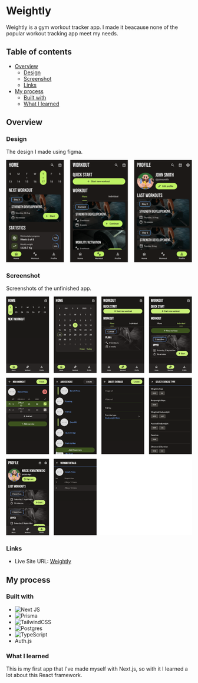 # Weightly

Weightly is a gym workout tracker app. I made it beacause none of the popular workout tracking app meet my needs.

## Table of contents

- [Overview](#overview)
  - [Design](#design)
  - [Screenshot](#screenshot)
  - [Links](#links)
- [My process](#my-process)
  - [Built with](#built-with)
  - [What I learned](#what-i-learned)

## Overview

### Design

The design I made using figma.

![](./design.png)

### Screenshot

Screenshots of the unfinished app.

![](./screenshots.png)

### Links

- Live Site URL: [Weightly](https://weightly.vercel.app/home)

## My process

### Built with

- ![Next JS](https://img.shields.io/badge/Next-black?style=for-the-badge&logo=next.js&logoColor=white)
- ![Prisma](https://img.shields.io/badge/Prisma-3982CE?style=for-the-badge&logo=Prisma&logoColor=white)
- ![TailwindCSS](https://img.shields.io/badge/tailwindcss-%2338B2AC.svg?style=for-the-badge&logo=tailwind-css&logoColor=white)
- ![Postgres](https://img.shields.io/badge/postgres-%23316192.svg?style=for-the-badge&logo=postgresql&logoColor=white)
- ![TypeScript](https://img.shields.io/badge/typescript-%23007ACC.svg?style=for-the-badge&logo=typescript&logoColor=white)
- Auth.js

### What I learned

This is my first app that I've made myself with Next.js, so with it I learned a lot about this React framework.
